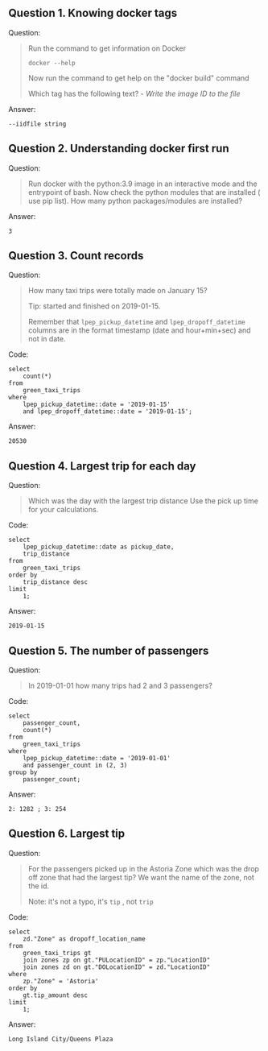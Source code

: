 ## Question 1. Knowing docker tags

Question:

>Run the command to get information on Docker
>
>```docker --help```
>
>Now run the command to get help on the "docker build" command
>
>Which tag has the following text? - *Write the image ID to the file*

Answer:

`--iidfile string`

## Question 2. Understanding docker first run

Question:

>Run docker with the python:3.9 image in an interactive mode and the entrypoint of bash.
>Now check the python modules that are installed ( use pip list).
>How many python packages/modules are installed?

Answer:

`3`

## Question 3. Count records

Question:

>How many taxi trips were totally made on January 15?
>
>Tip: started and finished on 2019-01-15.
>
>Remember that `lpep_pickup_datetime` and `lpep_dropoff_datetime` columns are in the format timestamp (date and hour+min+sec) and not in date.

Code:

```postgres-sql
select 
    count(*)
from 
    green_taxi_trips
where 
    lpep_pickup_datetime::date = '2019-01-15'
    and lpep_dropoff_datetime::date = '2019-01-15';
```

Answer:

`20530`

## Question 4. Largest trip for each day

Question:

>Which was the day with the largest trip distance
>Use the pick up time for your calculations.

Code:

```postgres-sql
select 
    lpep_pickup_datetime::date as pickup_date,
    trip_distance
from 
    green_taxi_trips
order by
    trip_distance desc
limit
    1;
```

Answer:

`2019-01-15`

## Question 5. The number of passengers

Question:

>In 2019-01-01 how many trips had 2 and 3 passengers?

Code:

```postgres-sql
select 
    passenger_count,
    count(*)
from 
    green_taxi_trips
where
    lpep_pickup_datetime::date = '2019-01-01'
    and passenger_count in (2, 3)
group by
    passenger_count;
```

Answer:

`2: 1282 ; 3: 254`

## Question 6. Largest tip

Question:

>For the passengers picked up in the Astoria Zone which was the drop off zone that had the largest tip?
>We want the name of the zone, not the id.
>
>Note: it's not a typo, it's `tip` , not `trip`

Code:

```postgres-sql
select 
    zd."Zone" as dropoff_location_name
from 
    green_taxi_trips gt
    join zones zp on gt."PULocationID" = zp."LocationID"
    join zones zd on gt."DOLocationID" = zd."LocationID"
where
    zp."Zone" = 'Astoria'
order by
    gt.tip_amount desc    
limit
    1;
```

Answer:

`Long Island City/Queens Plaza`
